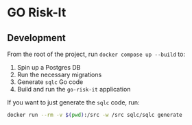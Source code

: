 # GO Risk-It

## Development
From the root of the project, run `docker compose up --build` to:
1. Spin up a Postgres DB
2. Run the necessary migrations
3. Generate `sqlc` Go code
4. Build and run the `go-risk-it` application

If you want to just generate the `sqlc` code, run:
```bash
docker run --rm -v $(pwd):/src -w /src sqlc/sqlc generate
```


